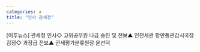 ```yaml
---
categories: a
title: "인사 관세청"
---
```

[이투뉴스] 관세청 인사◇ 고위공무원 나급 승진 및 전보▲ 인천세관 항만통관감시국장 김정◇ 과장급 전보▲ 관세평가분류원장 윤선덕